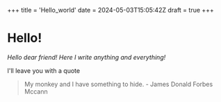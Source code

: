 +++
title = 'Hello_world'
date = 2024-05-03T15:05:42Z
draft = true
+++

# Hello!
_Hello dear friend!
Here I write anything and everything!_

I'll leave you with a quote
> My monkey and I have something to hide.
> \- James Donald Forbes Mccann


